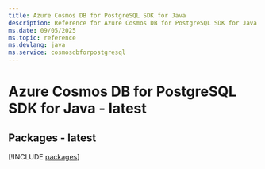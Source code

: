 ```yaml
---
title: Azure Cosmos DB for PostgreSQL SDK for Java
description: Reference for Azure Cosmos DB for PostgreSQL SDK for Java
ms.date: 09/05/2025
ms.topic: reference
ms.devlang: java
ms.service: cosmosdbforpostgresql
---
```

# Azure Cosmos DB for PostgreSQL SDK for Java - latest
## Packages - latest
[!INCLUDE [packages](cosmos-db-for-postgresql-index.md)]